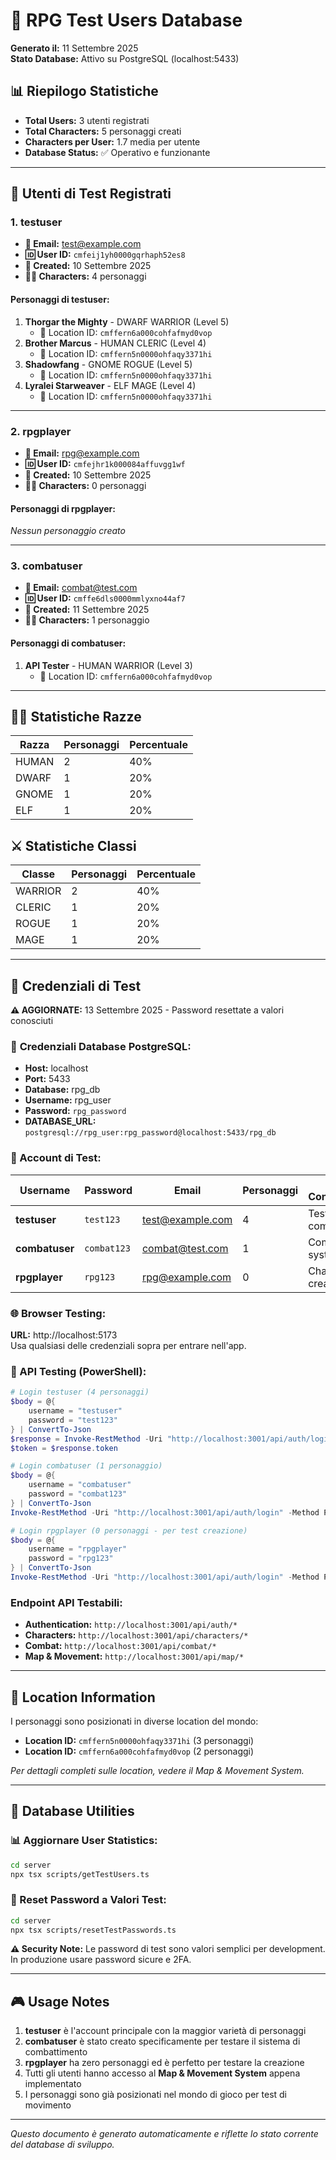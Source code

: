 # 👥 RPG Test Users Database

**Generato il:** 11 Settembre 2025  
**Stato Database:** Attivo su PostgreSQL (localhost:5433)

## 📊 Riepilogo Statistiche

- **Total Users:** 3 utenti registrati
- **Total Characters:** 5 personaggi creati
- **Characters per User:** 1.7 media per utente
- **Database Status:** ✅ Operativo e funzionante

---

## 👤 Utenti di Test Registrati

### 1. **testuser** 
- **📧 Email:** test@example.com
- **🆔 User ID:** `cmfeij1yh0000gqrhaph52es8`
- **📅 Created:** 10 Settembre 2025
- **🧙‍♂️ Characters:** 4 personaggi

#### Personaggi di testuser:
1. **Thorgar the Mighty** - DWARF WARRIOR (Level 5)
   - 📍 Location ID: `cmffern6a000cohfafmyd0vop`
2. **Brother Marcus** - HUMAN CLERIC (Level 4)
   - 📍 Location ID: `cmffern5n0000ohfaqy3371hi`
3. **Shadowfang** - GNOME ROGUE (Level 5)
   - 📍 Location ID: `cmffern5n0000ohfaqy3371hi`
4. **Lyralei Starweaver** - ELF MAGE (Level 4)
   - 📍 Location ID: `cmffern5n0000ohfaqy3371hi`

---

### 2. **rpgplayer**
- **📧 Email:** rpg@example.com
- **🆔 User ID:** `cmfejhr1k000084affuvgg1wf`
- **📅 Created:** 10 Settembre 2025
- **🧙‍♂️ Characters:** 0 personaggi

#### Personaggi di rpgplayer:
*Nessun personaggio creato*

---

### 3. **combatuser**
- **📧 Email:** combat@test.com
- **🆔 User ID:** `cmffe6dls0000mmlyxno44af7`
- **📅 Created:** 11 Settembre 2025
- **🧙‍♂️ Characters:** 1 personaggio

#### Personaggi di combatuser:
1. **API Tester** - HUMAN WARRIOR (Level 3)
   - 📍 Location ID: `cmffern6a000cohfafmyd0vop`

---

## 🧝‍♂️ Statistiche Razze

| Razza | Personaggi | Percentuale |
|-------|------------|-------------|
| HUMAN | 2 | 40% |
| DWARF | 1 | 20% |
| GNOME | 1 | 20% |
| ELF | 1 | 20% |

## ⚔️ Statistiche Classi

| Classe | Personaggi | Percentuale |
|--------|------------|-------------|
| WARRIOR | 2 | 40% |
| CLERIC | 1 | 20% |
| ROGUE | 1 | 20% |
| MAGE | 1 | 20% |

---

## 🔐 Credenziali di Test

**⚠️ AGGIORNATE:** 13 Settembre 2025 - Password resettate a valori conosciuti

### 🔑 **Credenziali Database PostgreSQL:**
- **Host:** localhost  
- **Port:** 5433  
- **Database:** rpg_db  
- **Username:** rpg_user  
- **Password:** `rpg_password`  
- **DATABASE_URL:** `postgresql://rpg_user:rpg_password@localhost:5433/rpg_db`

### 👤 Account di Test:

| Username | Password | Email | Personaggi | Uso Consigliato |
|----------|----------|-------|------------|------------------|
| **testuser** | `test123` | test@example.com | 4 | Testing completo |
| **combatuser** | `combat123` | combat@test.com | 1 | Combat system |
| **rpgplayer** | `rpg123` | rpg@example.com | 0 | Character creation |

### 🌐 Browser Testing:
**URL:** http://localhost:5173  
Usa qualsiasi delle credenziali sopra per entrare nell'app.

### 🔧 API Testing (PowerShell):

```powershell
# Login testuser (4 personaggi)
$body = @{
    username = "testuser"
    password = "test123"
} | ConvertTo-Json
$response = Invoke-RestMethod -Uri "http://localhost:3001/api/auth/login" -Method POST -Body $body -ContentType "application/json"
$token = $response.token

# Login combatuser (1 personaggio)
$body = @{
    username = "combatuser"
    password = "combat123"
} | ConvertTo-Json
Invoke-RestMethod -Uri "http://localhost:3001/api/auth/login" -Method POST -Body $body -ContentType "application/json"

# Login rpgplayer (0 personaggi - per test creazione)
$body = @{
    username = "rpgplayer" 
    password = "rpg123"
} | ConvertTo-Json
Invoke-RestMethod -Uri "http://localhost:3001/api/auth/login" -Method POST -Body $body -ContentType "application/json"
```

### Endpoint API Testabili:

- **Authentication:** `http://localhost:3001/api/auth/*`
- **Characters:** `http://localhost:3001/api/characters/*`
- **Combat:** `http://localhost:3001/api/combat/*`
- **Map & Movement:** `http://localhost:3001/api/map/*`

---

## 📍 Location Information

I personaggi sono posizionati in diverse location del mondo:

- **Location ID:** `cmffern5n0000ohfaqy3371hi` (3 personaggi)
- **Location ID:** `cmffern6a000cohfafmyd0vop` (2 personaggi)

*Per dettagli completi sulle location, vedere il Map & Movement System.*

---

## 🔄 Database Utilities

### 📊 Aggiornare User Statistics:
```bash
cd server
npx tsx scripts/getTestUsers.ts
```

### 🔑 Reset Password a Valori Test:
```bash  
cd server
npx tsx scripts/resetTestPasswords.ts
```

**⚠️ Security Note:** Le password di test sono valori semplici per development. In produzione usare password sicure e 2FA.

---

## 🎮 Usage Notes

1. **testuser** è l'account principale con la maggior varietà di personaggi
2. **combatuser** è stato creato specificamente per testare il sistema di combattimento
3. **rpgplayer** ha zero personaggi ed è perfetto per testare la creazione
4. Tutti gli utenti hanno accesso al **Map & Movement System** appena implementato
5. I personaggi sono già posizionati nel mondo di gioco per test di movimento

---

*Questo documento è generato automaticamente e riflette lo stato corrente del database di sviluppo.*
